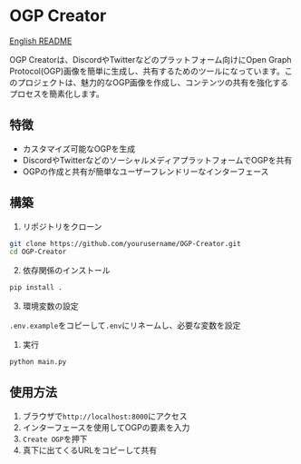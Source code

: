 # OGP Creator

[English README](README.md)

OGP Creatorは、DiscordやTwitterなどのプラットフォーム向けにOpen Graph Protocol(OGP)画像を簡単に生成し、共有するためのツールになっています。このプロジェクトは、魅力的なOGP画像を作成し、コンテンツの共有を強化するプロセスを簡素化します。

## 特徴

- カスタマイズ可能なOGPを生成
- DiscordやTwitterなどのソーシャルメディアプラットフォームでOGPを共有
- OGPの作成と共有が簡単なユーザーフレンドリーなインターフェース

## 構築

1. リポジトリをクローン

```bash
git clone https://github.com/yourusername/OGP-Creator.git
cd OGP-Creator
```

2. 依存関係のインストール

```bash
pip install .
```

3. 環境変数の設定

`.env.example`をコピーして`.env`にリネームし、必要な変数を設定

1. 実行

```bash
python main.py
```

## 使用方法

1. ブラウザで`http://localhost:8000`にアクセス
2. インターフェースを使用してOGPの要素を入力
3. `Create OGP`を押下
4. 真下に出てくるURLをコピーして共有
